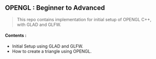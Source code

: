 
## OPENGL : Beginner to Advanced

> This repo contains implementation for initial setup of OPENGL C++, with GLAD and GLFW.

#### Contents : 

* Initial Setup using GLAD and GLFW.
* How to create a triangle using OPENGL.
